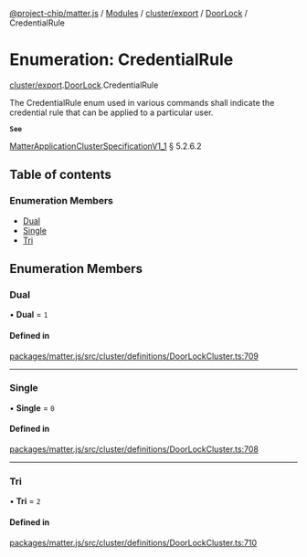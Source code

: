 [@project-chip/matter.js](../README.md) / [Modules](../modules.md) / [cluster/export](../modules/cluster_export.md) / [DoorLock](../modules/cluster_export.DoorLock.md) / CredentialRule

# Enumeration: CredentialRule

[cluster/export](../modules/cluster_export.md).[DoorLock](../modules/cluster_export.DoorLock.md).CredentialRule

The CredentialRule enum used in various commands shall indicate the credential rule that can be applied to a
particular user.

**`See`**

[MatterApplicationClusterSpecificationV1_1](../interfaces/spec_export.MatterApplicationClusterSpecificationV1_1.md) § 5.2.6.2

## Table of contents

### Enumeration Members

- [Dual](cluster_export.DoorLock.CredentialRule.md#dual)
- [Single](cluster_export.DoorLock.CredentialRule.md#single)
- [Tri](cluster_export.DoorLock.CredentialRule.md#tri)

## Enumeration Members

### Dual

• **Dual** = ``1``

#### Defined in

[packages/matter.js/src/cluster/definitions/DoorLockCluster.ts:709](https://github.com/project-chip/matter.js/blob/be83914/packages/matter.js/src/cluster/definitions/DoorLockCluster.ts#L709)

___

### Single

• **Single** = ``0``

#### Defined in

[packages/matter.js/src/cluster/definitions/DoorLockCluster.ts:708](https://github.com/project-chip/matter.js/blob/be83914/packages/matter.js/src/cluster/definitions/DoorLockCluster.ts#L708)

___

### Tri

• **Tri** = ``2``

#### Defined in

[packages/matter.js/src/cluster/definitions/DoorLockCluster.ts:710](https://github.com/project-chip/matter.js/blob/be83914/packages/matter.js/src/cluster/definitions/DoorLockCluster.ts#L710)
